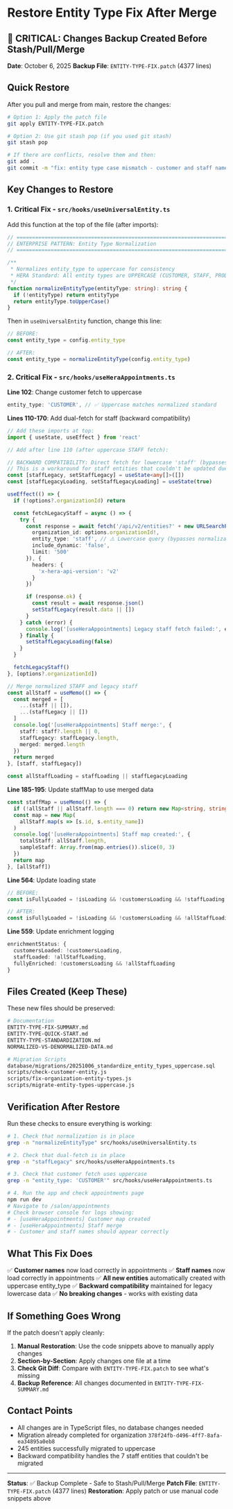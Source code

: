 # Restore Entity Type Fix After Merge

## 🚨 CRITICAL: Changes Backup Created Before Stash/Pull/Merge

**Date**: October 6, 2025
**Backup File**: `ENTITY-TYPE-FIX.patch` (4377 lines)

## Quick Restore

After you pull and merge from main, restore the changes:

```bash
# Option 1: Apply the patch file
git apply ENTITY-TYPE-FIX.patch

# Option 2: Use git stash pop (if you used git stash)
git stash pop

# If there are conflicts, resolve them and then:
git add .
git commit -m "fix: entity type case mismatch - customer and staff names loading"
```

## Key Changes to Restore

### 1. **Critical Fix** - `src/hooks/useUniversalEntity.ts`

Add this function at the top of the file (after imports):

```typescript
// ================================================================================
// ENTERPRISE PATTERN: Entity Type Normalization
// ================================================================================

/**
 * Normalizes entity_type to uppercase for consistency
 * HERA Standard: All entity types are UPPERCASE (CUSTOMER, STAFF, PRODUCT, etc.)
 */
function normalizeEntityType(entityType: string): string {
  if (!entityType) return entityType
  return entityType.toUpperCase()
}
```

Then in `useUniversalEntity` function, change this line:

```typescript
// BEFORE:
const entity_type = config.entity_type

// AFTER:
const entity_type = normalizeEntityType(config.entity_type)
```

### 2. **Critical Fix** - `src/hooks/useHeraAppointments.ts`

**Line 102**: Change customer fetch to uppercase
```typescript
entity_type: 'CUSTOMER', // ✅ Uppercase matches normalized standard
```

**Lines 110-170**: Add dual-fetch for staff (backward compatibility)
```typescript
// Add these imports at top:
import { useState, useEffect } from 'react'

// Add after line 110 (after uppercase STAFF fetch):

// BACKWARD COMPATIBILITY: Direct fetch for lowercase 'staff' (bypasses normalization)
// This is a workaround for staff entities that couldn't be updated due to constraints
const [staffLegacy, setStaffLegacy] = useState<any[]>([])
const [staffLegacyLoading, setStaffLegacyLoading] = useState(true)

useEffect(() => {
  if (!options?.organizationId) return

  const fetchLegacyStaff = async () => {
    try {
      const response = await fetch('/api/v2/entities?' + new URLSearchParams({
        organization_id: options.organizationId!,
        entity_type: 'staff', // ⚠️ Lowercase query (bypasses normalization)
        include_dynamic: 'false',
        limit: '500'
      }), {
        headers: {
          'x-hera-api-version': 'v2'
        }
      })

      if (response.ok) {
        const result = await response.json()
        setStaffLegacy(result.data || [])
      }
    } catch (error) {
      console.log('[useHeraAppointments] Legacy staff fetch failed:', error)
    } finally {
      setStaffLegacyLoading(false)
    }
  }

  fetchLegacyStaff()
}, [options?.organizationId])

// Merge normalized STAFF and legacy staff
const allStaff = useMemo(() => {
  const merged = [
    ...(staff || []),
    ...(staffLegacy || [])
  ]
  console.log('[useHeraAppointments] Staff merge:', {
    staff: staff?.length || 0,
    staffLegacy: staffLegacy.length,
    merged: merged.length
  })
  return merged
}, [staff, staffLegacy])

const allStaffLoading = staffLoading || staffLegacyLoading
```

**Line 185-195**: Update staffMap to use merged data
```typescript
const staffMap = useMemo(() => {
  if (!allStaff || allStaff.length === 0) return new Map<string, string>()
  const map = new Map(
    allStaff.map(s => [s.id, s.entity_name])
  )
  console.log('[useHeraAppointments] Staff map created:', {
    totalStaff: allStaff.length,
    sampleStaff: Array.from(map.entries()).slice(0, 3)
  })
  return map
}, [allStaff])
```

**Line 564**: Update loading state
```typescript
// BEFORE:
const isFullyLoaded = !isLoading && !customersLoading && !staffLoading

// AFTER:
const isFullyLoaded = !isLoading && !customersLoading && !allStaffLoading
```

**Line 559**: Update enrichment logging
```typescript
enrichmentStatus: {
  customersLoaded: !customersLoading,
  staffLoaded: !allStaffLoading,
  fullyEnriched: !customersLoading && !allStaffLoading
}
```

## Files Created (Keep These)

These new files should be preserved:

```bash
# Documentation
ENTITY-TYPE-FIX-SUMMARY.md
ENTITY-TYPE-QUICK-START.md
ENTITY-TYPE-STANDARDIZATION.md
NORMALIZED-VS-DENORMALIZED-DATA.md

# Migration Scripts
database/migrations/20251006_standardize_entity_types_uppercase.sql
scripts/check-customer-entity.js
scripts/fix-organization-entity-types.js
scripts/migrate-entity-types-uppercase.js
```

## Verification After Restore

Run these checks to ensure everything is working:

```bash
# 1. Check that normalization is in place
grep -n "normalizeEntityType" src/hooks/useUniversalEntity.ts

# 2. Check that dual-fetch is in place
grep -n "staffLegacy" src/hooks/useHeraAppointments.ts

# 3. Check that customer fetch uses uppercase
grep -n "entity_type: 'CUSTOMER'" src/hooks/useHeraAppointments.ts

# 4. Run the app and check appointments page
npm run dev
# Navigate to /salon/appointments
# Check browser console for logs showing:
# - [useHeraAppointments] Customer map created
# - [useHeraAppointments] Staff merge
# - Customer and staff names should appear correctly
```

## What This Fix Does

✅ **Customer names** now load correctly in appointments
✅ **Staff names** now load correctly in appointments
✅ **All new entities** automatically created with uppercase entity_type
✅ **Backward compatibility** maintained for legacy lowercase data
✅ **No breaking changes** - works with existing data

## If Something Goes Wrong

If the patch doesn't apply cleanly:

1. **Manual Restoration**: Use the code snippets above to manually apply changes
2. **Section-by-Section**: Apply changes one file at a time
3. **Check Git Diff**: Compare with `ENTITY-TYPE-FIX.patch` to see what's missing
4. **Backup Reference**: All changes documented in `ENTITY-TYPE-FIX-SUMMARY.md`

## Contact Points

- All changes are in TypeScript files, no database changes needed
- Migration already completed for organization `378f24fb-d496-4ff7-8afa-ea34895a0eb8`
- 245 entities successfully migrated to uppercase
- Backward compatibility handles the 7 staff entities that couldn't be migrated

---

**Status**: ✅ Backup Complete - Safe to Stash/Pull/Merge
**Patch File**: `ENTITY-TYPE-FIX.patch` (4377 lines)
**Restoration**: Apply patch or use manual code snippets above
